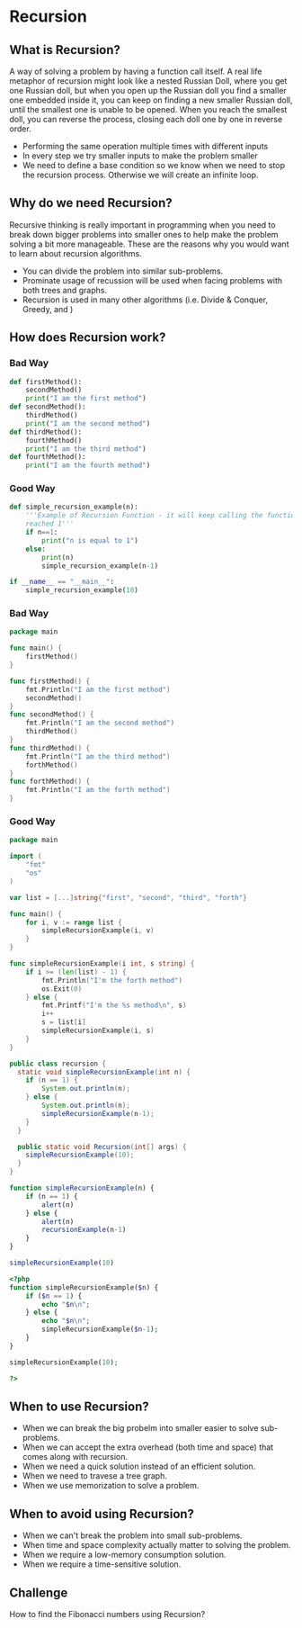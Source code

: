 # Recursion

## What is Recursion?
A way of solving a problem by having a function call itself. A real life metaphor of recursion might look like a nested Russian Doll, where you get one Russian doll, but when you open up the Russian doll you find a smaller one embedded inside it, you can keep on finding a new smaller Russian doll, until the smallest one is unable to be opened. When you reach the smallest doll, you can reverse the process, closing each doll one by one in reverse order.

- Performing the same operation multiple times with different inputs
- In every step we try smaller inputs to make the problem smaller
- We need to define a base condition so we know when we need to stop the recursion process. Otherwise we will create an infinite loop.

## Why do we need Recursion?
Recursive thinking is really important in programming when you need to break down bigger problems into smaller ones to help make the problem solving a bit more manageable. These are the reasons why you would want to learn about recursion algorithms.

- You can divide the problem into similar sub-problems.
- Prominate usage of recussion will be used when facing problems with both trees and graphs.
- Recursion is used in many other algorithms (i.e. Divide & Conquer, Greedy, and )

## How does Recursion work?
### Bad Way
```python
def firstMethod():
    secondMethod()
    print("I am the first method")
def secondMethod():
    thirdMethod()
    print("I am the second method")
def thirdMethod():
    fourthMethod()
    print("I am the third method")
def fourthMethod():
    print("I am the fourth method")
```
### Good Way
```python
def simple_recursion_example(n):
    '''Example of Recursion Function - it will keep calling the function until it has
    reached 1'''
    if n==1:
        print("n is equal to 1")
    else:
        print(n)
        simple_recursion_example(n-1)

if __name__ == "__main__":
    simple_recursion_example(10)

```
### Bad Way
```go
package main

func main() {
	firstMethod()
}

func firstMethod() {
    fmt.Println("I am the first method")
	secondMethod()
}
func secondMethod() {
    fmt.Println("I am the second method")
	thirdMethod()
}
func thirdMethod() {
    fmt.Println("I am the third method")
	forthMethod()
}
func forthMethod() {
    fmt.Println("I am the forth method")
}
```
### Good Way
```go
package main

import (
	"fmt"
	"os"
)

var list = [...]string{"first", "second", "third", "forth"}

func main() {
	for i, v := range list {
		simpleRecursionExample(i, v)
	}
}

func simpleRecursionExample(i int, s string) {
	if i >= (len(list) - 1) {
		fmt.Println("I'm the forth method")
		os.Exit(0)
	} else {
		fmt.Printf("I'm the %s method\n", s)
		i++
		s = list[i]
		simpleRecursionExample(i, s)
	}
}
```

```java
public class recursion {
  static void simpleRecursionExample(int n) {
    if (n == 1) {
        System.out.println(n);
    } else {
        System.out.println(n);
        simpleRecursionExample(n-1);
    }
  }

  public static void Recursion(int[] args) {
    simpleRecursionExample(10);
  }
}
```

```javascript
function simpleRecursionExample(n) {
    if (n == 1) {
        alert(n)
    } else {
        alert(n)
        recursionExample(n-1)
    }
}

simpleRecursionExample(10)
```

```php
<?php
function simpleRecursionExample($n) {
    if ($n == 1) {
        echo "$n\n";
    } else {
        echo "$n\n";
        simpleRecursionExample($n-1);
    }
}

simpleRecursionExample(10);

?>
```
## When to use Recursion?
- When we can break the big probelm into smaller easier to solve sub-problems.
- When we can accept the extra overhead (both time and space) that comes along with recursion.
- When we need a quick solution instead of an efficient solution.
- When we need to travese a tree graph.
- When we use memorization to solve a problem.
## When to avoid using Recursion?
- When we can't break the problem into small sub-problems.
- When time and space complexity actually matter to solving the problem.
- When we require a low-memory consumption solution.
- When we require a time-sensitive solution.
## Challenge
How to find the Fibonacci numbers using Recursion?
```python
```

